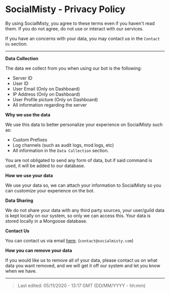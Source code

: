 # SocialMisty - Privacy Policy

By using SocialMisty, you agree to these terms even if you haven't read them. 
If you do not agree, do not use or interact with our services.

If you have an concerns with your data, you may contact us in the `Contact Us` section.

---

**Data Collection**

The data we collect from you when using our bot is the following:

- Server ID
- User ID
- User Email (Only on Dashboard)
- IP Address (Only on Dashboard)
- User Profile picture (Only on Dashboard)
- All information regarding the server

**Why we use the data**

We use this data to better personalize your experience on SocialMisty such as:

- Custom Prefixes
- Log channels (such as audit logs, mod logs, etc)
- All information in the `Data Collection` section.

You are not obligated to send any form of data, but if said command is used, it will be added to our database.

**How we use your data**

We use your data so, we can attach your information to SocialMisty so you can customize your experience on the bot.

**Data Sharing**

We do not share your data with any third party sources, your user/guild data is kept locally on our system, so only we can access this. 
Your data is stored locally in a Mongoose database.

**Contact Us**

You can contact us via email [here](mailto:contact@socialmisty.com?subject=Privacy%20Policy). (`contact@socialmisty.com`)

**How you can remove your data**

If you would like us to remove all of your data, please contact us on what data you want removed, and we will get it off our system and let you know when we have.

---

> Last edited: 05/11/2020 - 13:17 GMT (DD/MM/YYYY - hh:mm)
